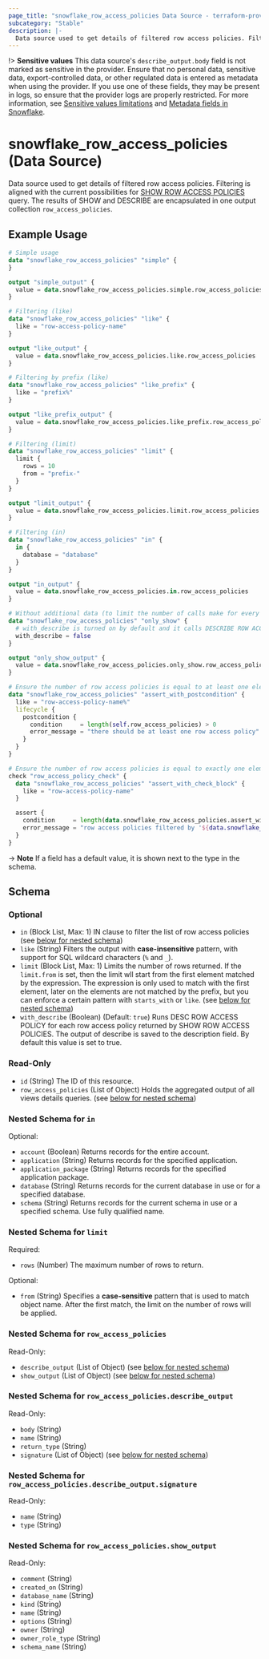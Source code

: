 ```yaml
---
page_title: "snowflake_row_access_policies Data Source - terraform-provider-snowflake"
subcategory: "Stable"
description: |-
  Data source used to get details of filtered row access policies. Filtering is aligned with the current possibilities for SHOW ROW ACCESS POLICIES https://docs.snowflake.com/en/sql-reference/sql/show-row-access-policies query. The results of SHOW and DESCRIBE are encapsulated in one output collection row_access_policies.
---
```


!> **Sensitive values** This data source's `describe_output.body` field is not marked as sensitive in the provider. Ensure that no personal data, sensitive data, export-controlled data, or other regulated data is entered as metadata when using the provider. If you use one of these fields, they may be present in logs, so ensure that the provider logs are properly restricted. For more information, see [Sensitive values limitations](../#sensitive-values-limitations) and [Metadata fields in Snowflake](https://docs.snowflake.com/en/sql-reference/metadata).

# snowflake_row_access_policies (Data Source)

Data source used to get details of filtered row access policies. Filtering is aligned with the current possibilities for [SHOW ROW ACCESS POLICIES](https://docs.snowflake.com/en/sql-reference/sql/show-row-access-policies) query. The results of SHOW and DESCRIBE are encapsulated in one output collection `row_access_policies`.

## Example Usage

```terraform
# Simple usage
data "snowflake_row_access_policies" "simple" {
}

output "simple_output" {
  value = data.snowflake_row_access_policies.simple.row_access_policies
}

# Filtering (like)
data "snowflake_row_access_policies" "like" {
  like = "row-access-policy-name"
}

output "like_output" {
  value = data.snowflake_row_access_policies.like.row_access_policies
}

# Filtering by prefix (like)
data "snowflake_row_access_policies" "like_prefix" {
  like = "prefix%"
}

output "like_prefix_output" {
  value = data.snowflake_row_access_policies.like_prefix.row_access_policies
}

# Filtering (limit)
data "snowflake_row_access_policies" "limit" {
  limit {
    rows = 10
    from = "prefix-"
  }
}

output "limit_output" {
  value = data.snowflake_row_access_policies.limit.row_access_policies
}

# Filtering (in)
data "snowflake_row_access_policies" "in" {
  in {
    database = "database"
  }
}

output "in_output" {
  value = data.snowflake_row_access_policies.in.row_access_policies
}

# Without additional data (to limit the number of calls make for every found row access policy)
data "snowflake_row_access_policies" "only_show" {
  # with_describe is turned on by default and it calls DESCRIBE ROW ACCESS POLICY for every row access policy found and attaches its output to row_access_policies.*.describe_output field
  with_describe = false
}

output "only_show_output" {
  value = data.snowflake_row_access_policies.only_show.row_access_policies
}

# Ensure the number of row access policies is equal to at least one element (with the use of postcondition)
data "snowflake_row_access_policies" "assert_with_postcondition" {
  like = "row-access-policy-name%"
  lifecycle {
    postcondition {
      condition     = length(self.row_access_policies) > 0
      error_message = "there should be at least one row access policy"
    }
  }
}

# Ensure the number of row access policies is equal to exactly one element (with the use of check block)
check "row_access_policy_check" {
  data "snowflake_row_access_policies" "assert_with_check_block" {
    like = "row-access-policy-name"
  }

  assert {
    condition     = length(data.snowflake_row_access_policies.assert_with_check_block.row_access_policies) == 1
    error_message = "row access policies filtered by '${data.snowflake_row_access_policies.assert_with_check_block.like}' returned ${length(data.snowflake_row_access_policies.assert_with_check_block.row_access_policies)} row access policies where one was expected"
  }
}
```

-> **Note** If a field has a default value, it is shown next to the type in the schema.

<!-- schema generated by tfplugindocs -->
## Schema

### Optional

- `in` (Block List, Max: 1) IN clause to filter the list of row access policies (see [below for nested schema](#nestedblock--in))
- `like` (String) Filters the output with **case-insensitive** pattern, with support for SQL wildcard characters (`%` and `_`).
- `limit` (Block List, Max: 1) Limits the number of rows returned. If the `limit.from` is set, then the limit wll start from the first element matched by the expression. The expression is only used to match with the first element, later on the elements are not matched by the prefix, but you can enforce a certain pattern with `starts_with` or `like`. (see [below for nested schema](#nestedblock--limit))
- `with_describe` (Boolean) (Default: `true`) Runs DESC ROW ACCESS POLICY for each row access policy returned by SHOW ROW ACCESS POLICIES. The output of describe is saved to the description field. By default this value is set to true.

### Read-Only

- `id` (String) The ID of this resource.
- `row_access_policies` (List of Object) Holds the aggregated output of all views details queries. (see [below for nested schema](#nestedatt--row_access_policies))

<a id="nestedblock--in"></a>
### Nested Schema for `in`

Optional:

- `account` (Boolean) Returns records for the entire account.
- `application` (String) Returns records for the specified application.
- `application_package` (String) Returns records for the specified application package.
- `database` (String) Returns records for the current database in use or for a specified database.
- `schema` (String) Returns records for the current schema in use or a specified schema. Use fully qualified name.


<a id="nestedblock--limit"></a>
### Nested Schema for `limit`

Required:

- `rows` (Number) The maximum number of rows to return.

Optional:

- `from` (String) Specifies a **case-sensitive** pattern that is used to match object name. After the first match, the limit on the number of rows will be applied.


<a id="nestedatt--row_access_policies"></a>
### Nested Schema for `row_access_policies`

Read-Only:

- `describe_output` (List of Object) (see [below for nested schema](#nestedobjatt--row_access_policies--describe_output))
- `show_output` (List of Object) (see [below for nested schema](#nestedobjatt--row_access_policies--show_output))

<a id="nestedobjatt--row_access_policies--describe_output"></a>
### Nested Schema for `row_access_policies.describe_output`

Read-Only:

- `body` (String)
- `name` (String)
- `return_type` (String)
- `signature` (List of Object) (see [below for nested schema](#nestedobjatt--row_access_policies--describe_output--signature))

<a id="nestedobjatt--row_access_policies--describe_output--signature"></a>
### Nested Schema for `row_access_policies.describe_output.signature`

Read-Only:

- `name` (String)
- `type` (String)



<a id="nestedobjatt--row_access_policies--show_output"></a>
### Nested Schema for `row_access_policies.show_output`

Read-Only:

- `comment` (String)
- `created_on` (String)
- `database_name` (String)
- `kind` (String)
- `name` (String)
- `options` (String)
- `owner` (String)
- `owner_role_type` (String)
- `schema_name` (String)
